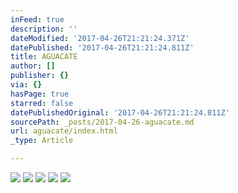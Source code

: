 ```yaml
---
inFeed: true
description: ''
dateModified: '2017-04-26T21:21:24.371Z'
datePublished: '2017-04-26T21:21:24.811Z'
title: AGUACATE
author: []
publisher: {}
via: {}
hasPage: true
starred: false
datePublishedOriginal: '2017-04-26T21:21:24.811Z'
sourcePath: _posts/2017-04-26-aguacate.md
url: aguacate/index.html
_type: Article

---
```

![](https://the-grid-user-content.s3-us-west-2.amazonaws.com/0f718260-09cc-40a1-be40-24fbbe3f5d94.jpg)
![](https://the-grid-user-content.s3-us-west-2.amazonaws.com/0e720ab6-8a1d-4381-a30a-c554a6d86475.jpg)
![](https://the-grid-user-content.s3-us-west-2.amazonaws.com/80e736b4-5e02-4afb-9c78-a6d84d383671.jpg)
![](https://the-grid-user-content.s3-us-west-2.amazonaws.com/0416dd42-4481-4b55-8fe4-4fd9dd2ddc43.jpg)
![](https://the-grid-user-content.s3-us-west-2.amazonaws.com/98213581-2ea9-4588-92f5-60e0f78aaf7d.jpg)